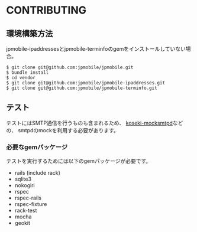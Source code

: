 # CONTRIBUTING
## 環境構築方法
jpmobile-ipaddressesとjpmobile-terminfoのgemをインストールしていない場合。

```
$ git clone git@github.com:jpmobile/jpmobile.git
$ bundle install
$ cd vendor
$ git clone git@github.com:jpmobile/jpmobile-ipaddresses.git
$ git clone git@github.com:jpmobile/jpmobile-terminfo.git
```

## テスト
テストにはSMTP通信を行うものも含まれるため、
[koseki-mocksmtpd](https://github.com/koseki/mocksmtpd)などの、
smtpdのmockを利用する必要があります。

### 必要なgemパッケージ
テストを実行するためには以下のgemパッケージが必要です。
* rails (include rack)
* sqlite3
* nokogiri
* rspec
* rspec-rails
* rspec-fixture
* rack-test
* mocha
* geokit
